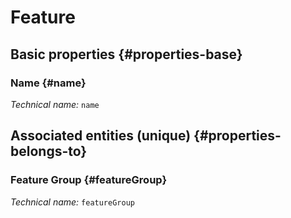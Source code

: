 #  Feature
<!--- THIS FILE IS GENERATED PLEASE DO NOT EDIT IT DIRECTLY --->



## Basic properties {#properties-base}

### Name {#name}



*Technical name:* ```name```


## Associated entities (unique) {#properties-belongs-to}

###  Feature Group {#featureGroup}



*Technical name:* ```featureGroup```





